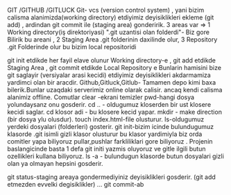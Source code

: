 GIT /GITHUB /GITLUCK
Git- vcs (version control system) , yani bizim calisma alanimizda(working directory) etdiyimiz deyisiklikleri ekleme (git add) , ardindan git commit ile (staging area) gonderirik.
3 areas var => 1 Working directory(iş direktoriyasi) ".git uzantisi olan folderdi"- Biz gore Bilirik bu areani , 2 Staging Area .git folderinin daxilinde olur, 3 Repository .git Folderinde olur bu bizim local repositoridi

git init etdikde her fayil elave olunur Working directory-e , git add etdikde Staging Area , git commit etdikde Local Repository e
Bunlarin hamisini bize git saglayir (versiyalar arasi kecidi) etdiyimiz deyisiklikleri akdarmamiza yardimci olan bir aracdir.
Github,Gitluck,Gitlub- Tamamen depo kimi baxa bilerik.Bunlar uzaqdaki serverimiz online olarak calisir. ancaq kendi calisma alanimiz offline.
Comutlar
clear -ekrani temizler
pwd-hangi dosya yolundaysanz onu gosderir.
cd .. - oldugumuz kloserden bir ust klosere kecidi saglar.
cd klosor adi - bu klosere kecid yapar.
mkdir - make direction (bir dosya ylu olusdur).
touch index.html-file olusturur.
ls-oldugumuz yerdeki dosyalari (folderleri) gosterir.
git init-bizim icinde bulundugumuz klasorde .git isimli gizli klasor olusturur bu klasor yardimiyla biz orda comitler yapa biliyoruz pullar,pushlar farkliliklari gore biliyoruz . Projenin baslangicinde basta 1 defa git initi yazmis oluyoruz ve gitle ilgili butun ozellikleri kullana biliyoruz.
ls -a - bulundugun klasorde butun dosyalari gizli olan ya olmayan hepsini gosderir.

git status-staging areaya gondermediyiniz deyisiklikleri gosderir. (git add etmezden evvelki degisiklikler)
...
git commit-ab